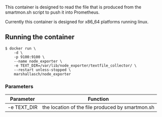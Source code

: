 
This container is designed to read the file that is produced from the smartmon.sh script to push it into Prometheus.

Currently this container is designed for x86_64 platforms running linux.

## Running the container

```
$ docker run \
	-d \
	-p 9100:9100 \
	--name node_exporter \
	-e TEXT_DIR=/var/lib/node_exporter/textfile_collector/ \
	--restart unless-stopped \
	marshallasch/node_exporter
```

### Parameters

|  Parameter  | Function |
| ---------- | ------ |
| -e TEXT_DIR | the location of the file produced by smartmon.sh |



